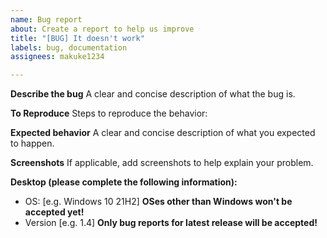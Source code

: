 ```yaml
---
name: Bug report
about: Create a report to help us improve
title: "[BUG] It doesn't work"
labels: bug, documentation
assignees: makuke1234

---
```


**Describe the bug**
A clear and concise description of what the bug is.

**To Reproduce**
Steps to reproduce the behavior:


**Expected behavior**
A clear and concise description of what you expected to happen.

**Screenshots**
If applicable, add screenshots to help explain your problem.

**Desktop (please complete the following information):**
 - OS: [e.g. Windows 10 21H2] **OSes other than Windows won't be accepted yet!**
 - Version [e.g. 1.4] **Only bug reports for latest release will be accepted!**
